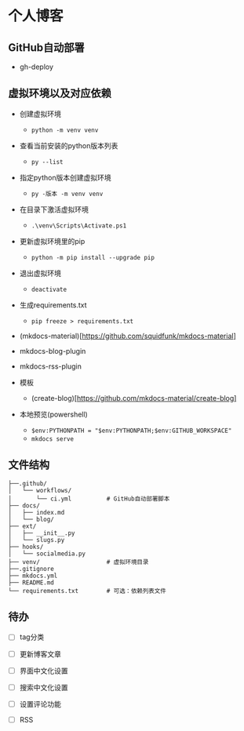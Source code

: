 # 个人博客
## GitHub自动部署
* gh-deploy

## 虚拟环境以及对应依赖
* 创建虚拟环境
  * `python -m venv venv`
* 查看当前安装的python版本列表
  * `py --list`
* 指定python版本创建虚拟环境
  * `py -版本 -m venv venv`
* 在目录下激活虚拟环境 
  * `.\venv\Scripts\Activate.ps1`
* 更新虚拟环境里的pip
  * `python -m pip install --upgrade pip`
* 退出虚拟环境
  * `deactivate`

* 生成requirements.txt
  * `pip freeze > requirements.txt`

* (mkdocs-material)[https://github.com/squidfunk/mkdocs-material]
* mkdocs-blog-plugin
* mkdocs-rss-plugin
* 模板
  * (create-blog)[https://github.com/mkdocs-material/create-blog]

* 本地预览(powershell)
  * `$env:PYTHONPATH = "$env:PYTHONPATH;$env:GITHUB_WORKSPACE"`
  * `mkdocs serve`

## 文件结构
```
├──.github/
│   └── workflows/
│       └── ci.yml          # GitHub自动部署脚本
├── docs/
│   ├── index.md
│   └── blog/
├── ext/
│   ├── __init__.py
│   └── slugs.py
├── hooks/
│   └── socialmedia.py
├── venv/                   # 虚拟环境目录
├──.gitignore
├── mkdocs.yml
├── README.md
└── requirements.txt        # 可选：依赖列表文件
```

## 待办
* [ ] tag分类
* [ ] 更新博客文章
* [ ] 界面中文化设置
* [ ] 搜索中文化设置
* [ ] 设置评论功能
* [ ] RSS

